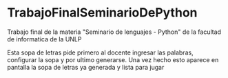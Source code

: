 # TrabajoFinalSeminarioDePython
Trabajo final de la materia "Seminario de lenguajes - Python" de la facultad de informatica de la UNLP

Esta sopa de letras pide primero al docente ingresar las palabras, configurar la sopa y por ultimo generarse. Una vez hecho esto aparece en pantalla la sopa de letras ya generada y lista para jugar
